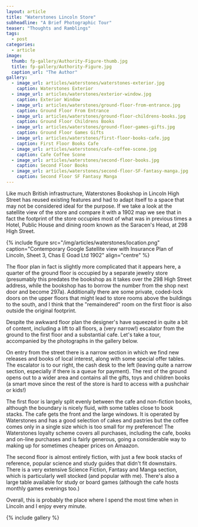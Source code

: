 ```yaml
---
layout: article
title: "Waterstones Lincoln Store"
subheadline: "A Brief Photographic Tour"
teaser: "Thoughts and Ramblings"
tags:
  - post
categories:
  - article
image:
  thumb: fp-gallery/Authority-Figure-thumb.jpg
  title: fp-gallery/Authority-Figure.jpg
  caption_url: "The Author"
gallery:
  - image_url: articles/waterstones/waterstones-exterior.jpg
    caption: Waterstones Exterior
  - image_url: articles/waterstones/exterior-window.jpg
    caption: Exterior Window
  - image_url: articles/waterstones/ground-floor-from-entrance.jpg
    caption: Ground Floor From Entrance
  - image_url: articles/waterstones/ground-floor-childrens-books.jpg
    caption: Ground Floor Childrens Books
  - image_url: articles/waterstones/ground-floor-games-gifts.jpg
    caption: Ground Floor Games Gifts
  - image_url: articles/waterstones/first-floor-books-cafe.jpg
    caption: First Floor Books Cafe
  - image_url: articles/waterstones/cafe-coffee-scone.jpg
    caption: Cafe Coffee Scone
  - image_url: articles/waterstones/second-floor-books.jpg
    caption: Second Floor Books
  - image_url: articles/waterstones/second-floor-SF-fantasy-manga.jpg
    caption: Second Floor SF Fantasy Manga
---
```


Like much British infrastructure, Waterstones Bookshop in Lincoln High Street has reused existing features and had to adapt itself to a space that may not be considered ideal for
the purpose. If we take a look at the satellite view of the store and compare it with a 1902 map we see that in fact the footprint of the store occupies most of what was
in previous times a Hotel, Public House and dining room known as the Saracen's Head, at 298 High Street.

{% include figure src="/img/articles/waterstones/location.png" caption="Contemporary Google Satellite view with Insurance Plan of Lincoln, Sheet 3, Chas E Goad Ltd 1902"
align="centre" %}

The floor plan in fact is slightly more complicated that it appears here, a quarter of the ground floor is occupied by a separate jewelry store (presumably this predates the
bookshop as it takes over the 298 High Street address, while the bookshop has to borrow the number from the shop next door and become 297a). Additionally there are some private,
coded-lock doors on the upper floors that might lead to store rooms above the buildings to the south, and I think that the "remaindered" room on the first floor is also outside
the original footprint.

Despite the awkward floor plan the designer's have squeezed in quite a bit of content, including a lift to all floors, a (very narrow!) escalator from the ground to the first floor
and a substantial cafe. Let's take a tour, accompanied by the photographs in the gallery below.

On entry from the street there is a narrow section in which we find new releases and books of local interest, along with some special offer tables. The escalator is to our
right, the cash desk to the left (leaving quite a narrow section, especially if there is a queue for payment). The rest of the ground opens out to a wider area and contains
all the gifts, toys and children books (a smart move since the rest of the store is hard to access with a pushchair or kids!)

The first floor is largely split evenly between the cafe and non-fiction books, although the boundary is nicely fluid, with some tables close to book stacks. The cafe
gets the front and the large windows. It is operated by Waterstones and has a good selection of cakes and pastries but the coffee comes only in a single size which
is too small for my preference! The Waterstones loyalty scheme covers all purchases, including the cafe, books and on-line purchases and is fairly generous, going a considerable way to making
up for sometimes cheaper prices on Amaazon.

The second floor is almost entirely fiction, with just a few book stacks of reference, popular science and study guides that didn't fit downstairs. There is a very
extensive Science Fiction, Fantasy and Manga section, which is particularly well stocked (and popular with me). There's also a large table available for study
or board games (although the cafe hosts monthly games evenings too.)

Overall, this is probably the place where I spend the most time when in Lincoln and I enjoy every minute.


{% include gallery %}
